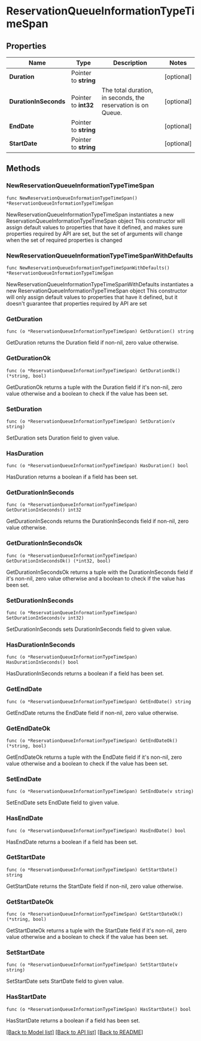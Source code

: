 # ReservationQueueInformationTypeTimeSpan

## Properties

Name | Type | Description | Notes
------------ | ------------- | ------------- | -------------
**Duration** | Pointer to **string** |  | [optional] 
**DurationInSeconds** | Pointer to **int32** | The total duration, in seconds, the reservation is on Queue. | [optional] 
**EndDate** | Pointer to **string** |  | [optional] 
**StartDate** | Pointer to **string** |  | [optional] 

## Methods

### NewReservationQueueInformationTypeTimeSpan

`func NewReservationQueueInformationTypeTimeSpan() *ReservationQueueInformationTypeTimeSpan`

NewReservationQueueInformationTypeTimeSpan instantiates a new ReservationQueueInformationTypeTimeSpan object
This constructor will assign default values to properties that have it defined,
and makes sure properties required by API are set, but the set of arguments
will change when the set of required properties is changed

### NewReservationQueueInformationTypeTimeSpanWithDefaults

`func NewReservationQueueInformationTypeTimeSpanWithDefaults() *ReservationQueueInformationTypeTimeSpan`

NewReservationQueueInformationTypeTimeSpanWithDefaults instantiates a new ReservationQueueInformationTypeTimeSpan object
This constructor will only assign default values to properties that have it defined,
but it doesn't guarantee that properties required by API are set

### GetDuration

`func (o *ReservationQueueInformationTypeTimeSpan) GetDuration() string`

GetDuration returns the Duration field if non-nil, zero value otherwise.

### GetDurationOk

`func (o *ReservationQueueInformationTypeTimeSpan) GetDurationOk() (*string, bool)`

GetDurationOk returns a tuple with the Duration field if it's non-nil, zero value otherwise
and a boolean to check if the value has been set.

### SetDuration

`func (o *ReservationQueueInformationTypeTimeSpan) SetDuration(v string)`

SetDuration sets Duration field to given value.

### HasDuration

`func (o *ReservationQueueInformationTypeTimeSpan) HasDuration() bool`

HasDuration returns a boolean if a field has been set.

### GetDurationInSeconds

`func (o *ReservationQueueInformationTypeTimeSpan) GetDurationInSeconds() int32`

GetDurationInSeconds returns the DurationInSeconds field if non-nil, zero value otherwise.

### GetDurationInSecondsOk

`func (o *ReservationQueueInformationTypeTimeSpan) GetDurationInSecondsOk() (*int32, bool)`

GetDurationInSecondsOk returns a tuple with the DurationInSeconds field if it's non-nil, zero value otherwise
and a boolean to check if the value has been set.

### SetDurationInSeconds

`func (o *ReservationQueueInformationTypeTimeSpan) SetDurationInSeconds(v int32)`

SetDurationInSeconds sets DurationInSeconds field to given value.

### HasDurationInSeconds

`func (o *ReservationQueueInformationTypeTimeSpan) HasDurationInSeconds() bool`

HasDurationInSeconds returns a boolean if a field has been set.

### GetEndDate

`func (o *ReservationQueueInformationTypeTimeSpan) GetEndDate() string`

GetEndDate returns the EndDate field if non-nil, zero value otherwise.

### GetEndDateOk

`func (o *ReservationQueueInformationTypeTimeSpan) GetEndDateOk() (*string, bool)`

GetEndDateOk returns a tuple with the EndDate field if it's non-nil, zero value otherwise
and a boolean to check if the value has been set.

### SetEndDate

`func (o *ReservationQueueInformationTypeTimeSpan) SetEndDate(v string)`

SetEndDate sets EndDate field to given value.

### HasEndDate

`func (o *ReservationQueueInformationTypeTimeSpan) HasEndDate() bool`

HasEndDate returns a boolean if a field has been set.

### GetStartDate

`func (o *ReservationQueueInformationTypeTimeSpan) GetStartDate() string`

GetStartDate returns the StartDate field if non-nil, zero value otherwise.

### GetStartDateOk

`func (o *ReservationQueueInformationTypeTimeSpan) GetStartDateOk() (*string, bool)`

GetStartDateOk returns a tuple with the StartDate field if it's non-nil, zero value otherwise
and a boolean to check if the value has been set.

### SetStartDate

`func (o *ReservationQueueInformationTypeTimeSpan) SetStartDate(v string)`

SetStartDate sets StartDate field to given value.

### HasStartDate

`func (o *ReservationQueueInformationTypeTimeSpan) HasStartDate() bool`

HasStartDate returns a boolean if a field has been set.


[[Back to Model list]](../README.md#documentation-for-models) [[Back to API list]](../README.md#documentation-for-api-endpoints) [[Back to README]](../README.md)


